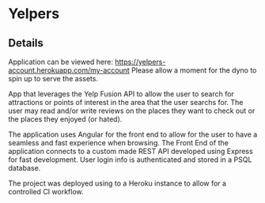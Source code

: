 # Yelpers

## Details

Application can be viewed here: https://yelpers-account.herokuapp.com/my-account
Please allow a moment for the dyno to spin up to serve the assets.

App that leverages the Yelp Fusion API to allow the user to search for attractions or points of interest in the area that the user searchs for. The user may read and/or write reviews on the places they want to check out or the places they enjoyed (or hated).

The application uses Angular for the front end to allow for the user to have a seamless and fast experience when browsing. The Front End of the application connects to a custom made REST API developed using Express for fast development. User login info is authenticated and stored in a PSQL database.

The project was deployed using to a Heroku instance to allow for a controlled CI workflow. 
